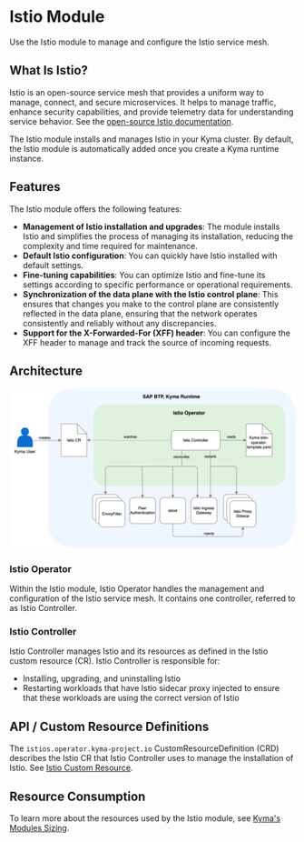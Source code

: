 # Istio Module
Use the Istio module to manage and configure the Istio service mesh.

## What Is Istio?

Istio is an open-source service mesh that provides a uniform way to manage, connect, and secure microservices. It helps to manage traffic, enhance security capabilities, and provide telemetry data for understanding service behavior. See the [open-source Istio documentation](https://istio.io/latest/docs/).

The Istio module installs and manages Istio in your Kyma cluster. By default, the Istio module is automatically added once you create a Kyma runtime instance.

## Features

The Istio module offers the following features:
- **Management of Istio installation and upgrades**: The module installs Istio and simplifies the process of managing its installation, reducing the complexity and time required for maintenance.
- **Default Istio configuration**: You can quickly have Istio installed with default settings.
- **Fine-tuning capabilities**: You can optimize Istio and fine-tune its settings according to specific performance or operational requirements.
- **Synchronization of the data plane with the Istio control plane**: This ensures that changes you make to the control plane are consistently reflected in the data plane, ensuring that the network operates consistently and reliably without any discrepancies.
- **Support for the X-Forwarded-For (XFF) header**: You can configure the XFF header to manage and track the source of incoming requests.

## Architecture

![Istio Operator Architecture](../assets/istio-controller-overview-user.svg)

### Istio Operator

Within the Istio module, Istio Operator handles the management and configuration of the Istio service mesh. It contains one controller, referred to as Istio Controller.

### Istio Controller

Istio Controller manages Istio and its resources as defined in the Istio custom resource (CR). Istio Controller is responsible for:
- Installing, upgrading, and uninstalling Istio
- Restarting workloads that have Istio sidecar proxy injected to ensure that these workloads are using the correct version of Istio

## API / Custom Resource Definitions

The `istios.operator.kyma-project.io` CustomResourceDefinition (CRD) describes the Istio CR that Istio Controller uses to manage the installation of Istio. See [Istio Custom Resource](https://kyma-project.io/#/istio/user/04-00-istio-custom-resource?id=istio-custom-resource).

## Resource Consumption

To learn more about the resources used by the Istio module, see [Kyma's Modules Sizing](https://help.sap.com/docs/btp/sap-business-technology-platform/kyma-modules-sizing?version=Cloud#istio).
